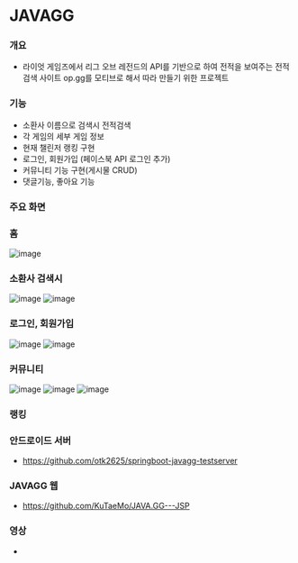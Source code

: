 # JAVAGG

### 개요
-  라이엇 게임즈에서 리그 오브 레전드의 API를 기반으로 하여 전적을 보여주는 전적 검색 사이트 op.gg를 모티브로 해서 따라 만들기 위한 프로젝트

### 기능
- 소환사 이름으로 검색시 전적검색
- 각 게임의 세부 게임 정보 
- 현재 챌린저 랭킹 구현
- 로그인, 회원가입 (페이스북 API 로그인 추가)
- 커뮤니티 기능 구현(게시물 CRUD)
- 댓글기능, 좋아요 기능

### 주요 화면

### 홈
![image](https://user-images.githubusercontent.com/67199138/113722522-76f3a900-972b-11eb-9cec-a740303d2d57.png)

### 소환사 검색시
![image](https://user-images.githubusercontent.com/67199138/113722876-c9cd6080-972b-11eb-93fa-71a787561d9c.png)
![image](https://user-images.githubusercontent.com/67199138/113722906-d05bd800-972b-11eb-9642-2d4098ef7c05.png)

### 로그인, 회원가입
![image](https://user-images.githubusercontent.com/67199138/113723589-77407400-972c-11eb-8262-d8e534379318.png)
![image](https://user-images.githubusercontent.com/67199138/113723633-81fb0900-972c-11eb-94bf-9267fb7d26bc.png)

### 커뮤니티
![image](https://user-images.githubusercontent.com/67199138/113723766-a3f48b80-972c-11eb-8d20-d3047130804e.png)
![image](https://user-images.githubusercontent.com/67199138/113723814-aeaf2080-972c-11eb-8a5f-cbc1bd757758.png)
![image](https://user-images.githubusercontent.com/67199138/113723838-b4a50180-972c-11eb-9c7c-16dab40db01e.png)

### 랭킹


### 안드로이드 서버
- https://github.com/otk2625/springboot-javagg-testserver

### JAVAGG 웹
- https://github.com/KuTaeMo/JAVA.GG---JSP

### 영상
-

